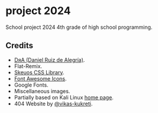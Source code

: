 # project 2024
School project 2024 4th grade of high school programming.

## Credits
- [DяA (Daniel Ruiz de Alegría)](https://drasite.com/).
- Flat-Remix.
- [Skeuos CSS Library](https://drasite.com/skeuos-css/).
- [Font Awesome Icons](https://fontawesome.com/).
- Google Fonts.
- Miscellaneous images.
- Partially based on Kali Linux [home page](https://www.kali.org/).
- 404 Website by [@vikas-kukreti](https://github.com/vikas-kukreti/404-error-page).
